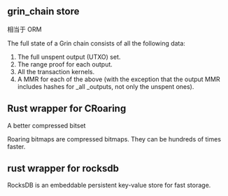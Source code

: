 ## grin\_chain store

相当于 ORM

The full state of a Grin chain consists of all the following data:

1. The full unspent output \(UTXO\) set.
2. The range proof for each output.
3. All the transaction kernels.
4. A MMR for each of the above \(with the exception that the output MMR includes hashes for \_all \_outputs, not only the unspent ones\).

## Rust wrapper for CRoaring

A better compressed bitset

Roaring bitmaps are compressed bitmaps. They can be hundreds of times faster.

## rust wrapper for rocksdb

RocksDB is an embeddable persistent key-value store for fast storage.



